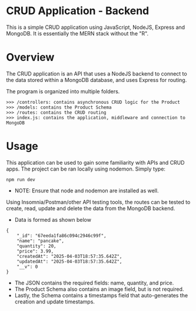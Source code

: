# CRUD Application - Backend
This is a simple CRUD application using JavaScript, NodeJS, Express and MongoDB. It is essentially the MERN stack without the "R".

# Overview
The CRUD application is an API that uses a NodeJS backend to connect to the data stored within a MongoDB database, and uses Express for routing.

The program is organized into multiple folders. 
```
>>> /controllers: contains asynchronous CRUD logic for the Product
>>> /models: contains the Product Schema
>>> /routes: contains the CRUD routing
>>> index.js: contains the application, middleware and connection to MongoDB
```

# Usage
This application can be used to gain some familiarity with APIs and CRUD apps. The project can be ran locally using nodemon. Simply type:
```
npm run dev
```
- NOTE: Ensure that node and nodemon are installed as well.

Using Insomnia/Postman/other API testing tools, the routes can be tested to create, read, update and delete the data from the MongoDB backend.
- Data is formed as shown below
```
{
	"_id": "67eeda1fa86c094c2946c99f",
	"name": "pancake",
	"quantity": 20,
	"price": 3.99,
	"createdAt": "2025-04-03T18:57:35.642Z",
	"updatedAt": "2025-04-03T18:57:35.642Z",
	"__v": 0
}
```
- The JSON contains the required fields: name, quantity, and price.
- The Product Schema also contains an image field, but is not required.
- Lastly, the Schema contains a timestamps field that auto-generates the creation and update timestamps.

